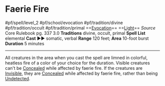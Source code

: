 # Faerie Fire
#pf/spell/level_2 #pf/school/evocation #pf/tradition/divine #pf/tradition/occult #pf/tradition/primal
==[Evocation](../../../Traits/Evocation.md)== ==[Light](1%20TTRPG/PF2e%20Wiki/Traits/Light)==
*Source* Core Rulebook pg. 337 3.0
**Traditions** divine, occult, primal
**Spell List** elemental
**Cast** ►► somatic, verbal
**Range** 120 feet; **Area** 10-foot burst
**Duration** 5 minutes

---
All creatures in the area when you cast the spell are limned in colorful, heatless fire of a color of your choice for the duration. Visible creatures can't be [Concealed](../../../Conditions/Concealed.md) while affected by faerie fire. If the creatures are [Invisible](../../../Conditions/Invisible.md), they are [Concealed](../../../Conditions/Concealed.md) while affected by faerie fire, rather than being [Undetected](../../../Conditions/Undetected.md).
